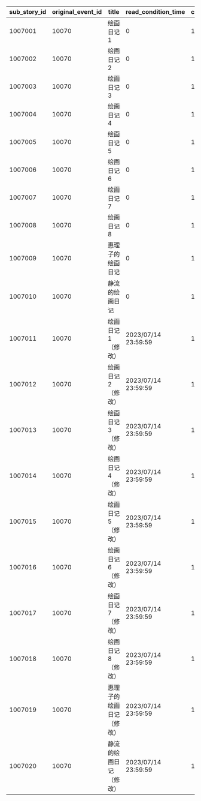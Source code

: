 |sub_story_id|original_event_id|title|read_condition_time|condition_quest_id|condition_boss_id|read_condition|
| --- | --- | --- | --- | --- | --- | --- |
|1007001|10070|绘画日记1|0|10070101|0|0|
|1007002|10070|绘画日记2|0|10070101|0|1007001|
|1007003|10070|绘画日记3|0|10070103|0|1007002|
|1007004|10070|绘画日记4|0|10070106|0|1007003|
|1007005|10070|绘画日记5|0|10070107|0|1007004|
|1007006|10070|绘画日记6|0|10070110|0|1007005|
|1007007|10070|绘画日记7|0|10070112|0|1007006|
|1007008|10070|绘画日记8|0|10070115|1007001|1007007|
|1007009|10070|惠理子的绘画日记|0|10070115|1007001|1007007|
|1007010|10070|静流的绘画日记|0|10070115|1007001|1007007|
|1007011|10070|绘画日记1（修改）|2023/07/14 23:59:59|10070101|0|0|
|1007012|10070|绘画日记2（修改）|2023/07/14 23:59:59|10070101|0|0|
|1007013|10070|绘画日记3（修改）|2023/07/14 23:59:59|10070103|0|0|
|1007014|10070|绘画日记4（修改）|2023/07/14 23:59:59|10070106|0|0|
|1007015|10070|绘画日记5（修改）|2023/07/14 23:59:59|10070107|0|0|
|1007016|10070|绘画日记6（修改）|2023/07/14 23:59:59|10070110|0|0|
|1007017|10070|绘画日记7（修改）|2023/07/14 23:59:59|10070112|0|0|
|1007018|10070|绘画日记8（修改）|2023/07/14 23:59:59|10070115|1007001|0|
|1007019|10070|惠理子的绘画日记（修改）|2023/07/14 23:59:59|10070115|1007001|0|
|1007020|10070|静流的绘画日记（修改）|2023/07/14 23:59:59|10070115|1007001|0|
